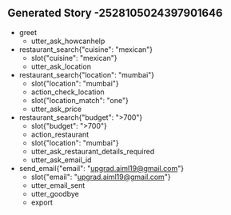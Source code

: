 ## Generated Story -2528105024397901646
* greet
    - utter_ask_howcanhelp
* restaurant_search{"cuisine": "mexican"}
    - slot{"cuisine": "mexican"}
    - utter_ask_location
* restaurant_search{"location": "mumbai"}
    - slot{"location": "mumbai"}
    - action_check_location
    - slot{"location_match": "one"}
    - utter_ask_price
* restaurant_search{"budget": ">700"}
    - slot{"budget": ">700"}
    - action_restaurant
    - slot{"location": "mumbai"}
    - utter_ask_restaurant_details_required
    - utter_ask_email_id
* send_email{"email": "upgrad.aiml19@gmail.com"}
    - slot{"email": "upgrad.aiml19@gmail.com"}
    - utter_email_sent
    - utter_goodbye
    - export

